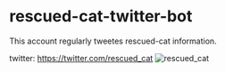 # rescued-cat-twitter-bot

This account regularly tweetes rescued-cat information.

twitter: https://twitter.com/rescued_cat
![rescued_cat](https://user-images.githubusercontent.com/26497221/80783915-4ec40780-8bb6-11ea-8155-85606a663ab8.png)
